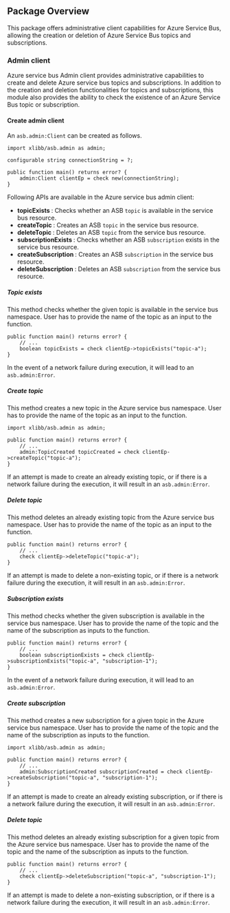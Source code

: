 ## Package Overview

This package offers administrative client capabilities for Azure Service Bus, allowing the creation or deletion of
Azure Service Bus topics and subscriptions.

### Admin client

Azure service bus Admin client provides administrative capabilities to create and delete Azure service bus topics
and subscriptions. In addition to the creation and deletion functionalities for topics and subscriptions, this module
also provides the ability to check the existence of an Azure Service Bus topic or subscription.

#### Create admin client

An `asb.admin:Client` can be created as follows.
```ballerina
import xlibb/asb.admin as admin;

configurable string connectionString = ?;

public function main() returns error? {
    admin:Client clientEp = check new(connectionString);
}
```

Following APIs are available in the Azure service bus admin client:
- <b> topicExists </b>: Checks whether an ASB `topic` is available in the service bus resource.
- <b> createTopic </b>: Creates an ASB `topic` in the service bus resource.
- <b> deleteTopic </b>: Deletes an ASB `topic` from the service bus resource.
- <b> subscriptionExists </b>: Checks whether an ASB `subscription` exists in the service bus resource.
- <b> createSubscription </b>: Creates an ASB `subscription` in the service bus resource.
- <b> deleteSubscription </b>: Deletes an ASB `subscription` from the service bus resource.

##### Topic exists

This method checks whether the given topic is available in the service bus namespace. User has to provide the name of
the topic as an input to the function.
```ballerina
public function main() returns error? {
    // ...
    boolean topicExists = check clientEp->topicExists("topic-a");
}
```

In the event of a network failure during execution, it will lead to an `asb.admin:Error`.

##### Create topic

This method creates a new topic in the Azure service bus namespace. User has to provide the name of the topic as an
input to the function.
```ballerina
import xlibb/asb.admin as admin;

public function main() returns error? {
    // ...
    admin:TopicCreated topicCreated = check clientEp->createTopic("topic-a");
}
```

If an attempt is made to create an already existing topic, or if there is a network failure during the execution,
it will result in an `asb.admin:Error`.

##### Delete topic

This method deletes an already existing topic from the Azure service bus namespace. User has to provide the name of
the topic as an input to the function.
```ballerina
public function main() returns error? {
    // ...
    check clientEp->deleteTopic("topic-a");
}
```

If an attempt is made to delete a non-existing topic, or if there is a network failure during the execution,
it will result in an `asb.admin:Error`.

##### Subscription exists

This method checks whether the given subscription is available in the service bus namespace. User has to provide the
name of the topic and the name of the subscription as inputs to the function.
```ballerina
public function main() returns error? {
    // ...
    boolean subscriptionExists = check clientEp->subscriptionExists("topic-a", "subscription-1");
}
```

In the event of a network failure during execution, it will lead to an `asb.admin:Error`.

##### Create subscription

This method creates a new subscription for a given topic in the Azure service bus namespace. User has to provide the
name of the topic and the name of the subscription as inputs to the function.
```ballerina
import xlibb/asb.admin as admin;

public function main() returns error? {
    // ...
    admin:SubscriptionCreated subscriptionCreated = check clientEp->createSubscription("topic-a", "subscription-1");
}
```

If an attempt is made to create an already existing subscription, or if there is a network failure during the execution,
it will result in an `asb.admin:Error`.

##### Delete topic

This method deletes an already existing subscription for a given topic from the Azure service bus namespace. User has
to provide the name of the topic and the name of the subscription as inputs to the function.
```ballerina
public function main() returns error? {
    // ...
    check clientEp->deleteSubscription("topic-a", "subscription-1");
}
```

If an attempt is made to delete a non-existing subscription, or if there is a network failure during the execution,
it will result in an `asb.admin:Error`.
